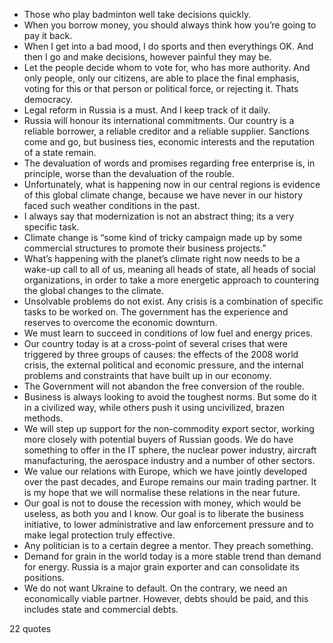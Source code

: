  - Those who play badminton well take decisions quickly.
 - When you borrow money, you should always think how you’re going to pay it back.
 - When I get into a bad mood, I do sports and then everythings OK. And then I go and make decisions, however painful they may be.
 - Let the people decide whom to vote for, who has more authority. And only people, only our citizens, are able to place the final emphasis, voting for this or that person or political force, or rejecting it. Thats democracy.
 - Legal reform in Russia is a must. And I keep track of it daily.
 - Russia will honour its international commitments. Our country is a reliable borrower, a reliable creditor and a reliable supplier. Sanctions come and go, but business ties, economic interests and the reputation of a state remain.
 - The devaluation of words and promises regarding free enterprise is, in principle, worse than the devaluation of the rouble.
 - Unfortunately, what is happening now in our central regions is evidence of this global climate change, because we have never in our history faced such weather conditions in the past.
 - I always say that modernization is not an abstract thing; its a very specific task.
 - Climate change is “some kind of tricky campaign made up by some commercial structures to promote their business projects.”
 - What’s happening with the planet’s climate right now needs to be a wake-up call to all of us, meaning all heads of state, all heads of social organizations, in order to take a more energetic approach to countering the global changes to the climate.
 - Unsolvable problems do not exist. Any crisis is a combination of specific tasks to be worked on. The government has the experience and reserves to overcome the economic downturn.
 - We must learn to succeed in conditions of low fuel and energy prices.
 - Our country today is at a cross-point of several crises that were triggered by three groups of causes: the effects of the 2008 world crisis, the external political and economic pressure, and the internal problems and constraints that have built up in our economy.
 - The Government will not abandon the free conversion of the rouble.
 - Business is always looking to avoid the toughest norms. But some do it in a civilized way, while others push it using uncivilized, brazen methods.
 - We will step up support for the non-commodity export sector, working more closely with potential buyers of Russian goods. We do have something to offer in the IT sphere, the nuclear power industry, aircraft manufacturing, the aerospace industry and a number of other sectors.
 - We value our relations with Europe, which we have jointly developed over the past decades, and Europe remains our main trading partner. It is my hope that we will normalise these relations in the near future.
 - Our goal is not to douse the recession with money, which would be useless, as both you and I know. Our goal is to liberate the business initiative, to lower administrative and law enforcement pressure and to make legal protection truly effective.
 - Any politician is to a certain degree a mentor. They preach something.
 - Demand for grain in the world today is a more stable trend than demand for energy. Russia is a major grain exporter and can consolidate its positions.
 - We do not want Ukraine to default. On the contrary, we need an economically viable partner. However, debts should be paid, and this includes state and commercial debts.

22 quotes